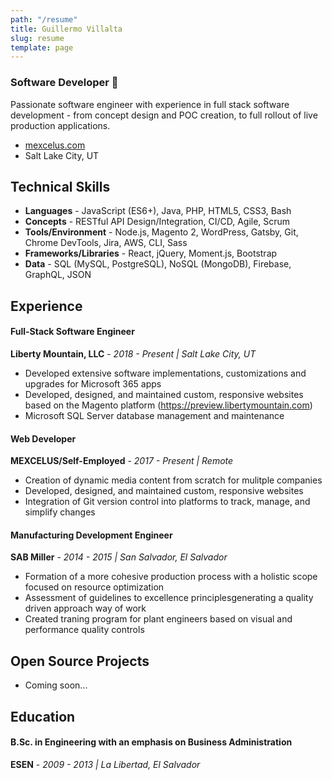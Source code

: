 ```yaml
---
path: "/resume"
title: Guillermo Villalta
slug: resume
template: page
---
```


### Software Developer 💾

Passionate software engineer with experience in full stack software development - from concept design and POC creation, to full rollout of live production applications.  
- [mexcelus.com](https://www.mexcelus.com)
- Salt Lake City, UT

## Technical Skills

- **Languages** - JavaScript (ES6+), Java, PHP, HTML5, CSS3, Bash
- **Concepts** - RESTful API Design/Integration, CI/CD, Agile, Scrum
- **Tools/Environment** - Node.js, Magento 2, WordPress, Gatsby, Git, Chrome DevTools, Jira, AWS, CLI, Sass
- **Frameworks/Libraries** - React, jQuery, Moment.js, Bootstrap
- **Data** - SQL (MySQL, PostgreSQL), NoSQL (MongoDB), Firebase, GraphQL, JSON

## Experience

#### Full-Stack Software Engineer

**Liberty Mountain, LLC** - _2018 - Present | Salt Lake City, UT_

- Developed extensive software implementations, customizations and upgrades for Microsoft 365 apps
- Developed, designed, and maintained custom, responsive websites based on the Magento platform (https://preview.libertymountain.com)
- Microsoft SQL Server database management and maintenance

#### Web Developer

**MEXCELUS/Self-Employed** - _2017 - Present | Remote_

- Creation of dynamic media content from scratch for mulitple companies
- Developed, designed, and maintained custom, responsive websites
- Integration of Git version control into platforms to track, manage, and simplify changes

#### Manufacturing Development Engineer

**SAB Miller** - _2014 - 2015 | San Salvador, El Salvador_

- Formation of a more cohesive production process with a holistic scope focused on resource optimization
- Assessment of guidelines to excellence principlesgenerating a quality driven approach way of work
- Created traning program for plant engineers based on visual and performance quality controls

## Open Source Projects

- Coming soon...

## Education

#### B.Sc. in Engineering with an emphasis on Business Administration

**ESEN** - _2009 - 2013 | La Libertad, El Salvador_